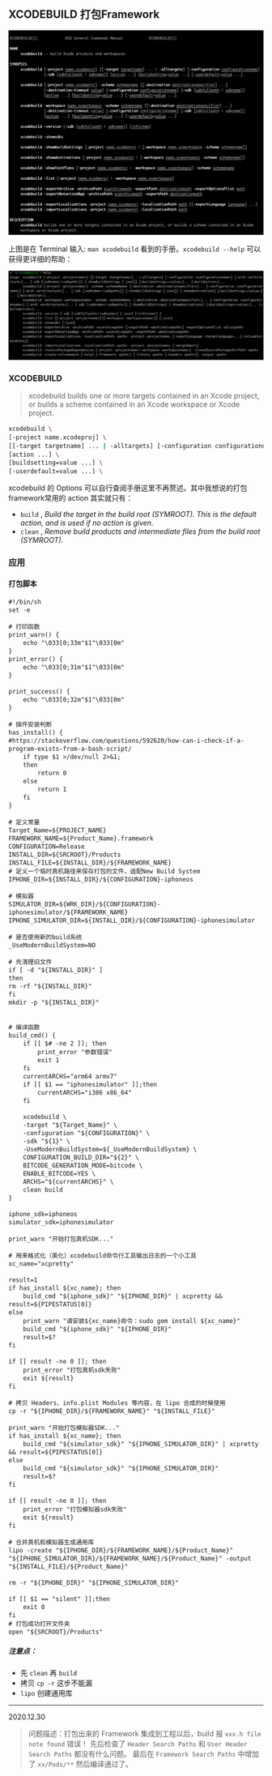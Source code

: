 ## XCODEBUILD 打包Framework

<img src="../../assets/image-20201209143223140.png" alt="image-20201209143223140" style="zoom:50%;" />

上图是在 Terminal 输入: `man xcodebuild` 看到的手册。`xcodebuild --help` 可以获得更详细的帮助：

<img src="../../assets/image-20201209143551395.png" alt="image-20201209143551395" style="zoom:50%;" />

### XCODEBUILD

> xcodebuild builds one or more targets contained in an Xcode project, or builds a scheme contained in an Xcode workspace or Xcode project.

```sh
xcodebuild \
[-project name.xcodeproj] \
[[-target targetname] ... | -alltargets] [-configuration configurationname] [-sdk [sdkfullpath | sdkname]] \
[action ...] \
[buildsetting=value ...] \
[-userdefault=value ...] \
```

xcodebuild 的 Options 可以自行查阅手册这里不再赘述。其中我想说的打包framework常用的 action 其实就只有：

- `build` , *Build the target in the build root (SYMROOT).  This is the default action, and is used if no action is given.*
- `clean` , *Remove build products and intermediate files from the build root (SYMROOT).*

### 应用

#### 打包脚本

```shell
#!/bin/sh
set -e

# 打印函数
print_warn() {
    echo "\033[0;33m"$1"\033[0m"
}
print_error() {
    echo "\033[0;31m"$1"\033[0m"
}

print_success() {
    echo "\033[0;32m"$1"\033[0m"
}

# 插件安装判断
has_install() {
#https://stackoverflow.com/questions/592620/how-can-i-check-if-a-program-exists-from-a-bash-script/
    if type $1 >/dev/null 2>&1;
    then
        return 0
    else
        return 1
    fi
}

# 定义常量
Target_Name=${PROJECT_NAME}
FRAMEWORK_NAME=${Product_Name}.framework
CONFIGURATION=Release
INSTALL_DIR=${SRCROOT}/Products
INSTALL_FILE=${INSTALL_DIR}/${FRAMEWORK_NAME}
# 定义一个临时真机路径来保存打包的文件，适配New Build System
IPHONE_DIR=${INSTALL_DIR}/${CONFIGURATION}-iphoneos

# 模拟器
SIMULATOR_DIR=${WRK_DIR}/${CONFIGURATION}-iphonesimulator/${FRAMEWORK_NAME}
IPHONE_SIMULATOR_DIR=${INSTALL_DIR}/${CONFIGURATION}-iphonesimulator

# 是否使用新的build系统 
_UseModernBuildSystem=NO

# 先清理旧文件
if [ -d "${INSTALL_DIR}" ]
then
rm -rf "${INSTALL_DIR}"
fi
mkdir -p "${INSTALL_DIR}"


# 编译函数
build_cmd() {
    if [[ $# -ne 2 ]]; then
        print_error "参数错误"
        exit 1
    fi
    currentARCHS="arm64 armv7"
    if [[ $1 == "iphonesimulator" ]];then
        currentARCHS="i386 x86_64"
    fi
    
    xcodebuild \
    -target "${Target_Name}" \
    -configuration "${CONFIGURATION}" \
    -sdk "${1}" \
    -UseModernBuildSystem=${_UseModernBuildSystem} \
    CONFIGURATION_BUILD_DIR="${2}" \
    BITCODE_GENERATION_MODE=bitcode \
    ENABLE_BITCODE=YES \
    ARCHS="${currentARCHS}" \
    clean build
}

iphone_sdk=iphoneos
simulator_sdk=iphonesimulator

print_warn "开始打包真机SDK..."

# 用来格式化（美化）xcodebuild命令行工具输出日志的一个小工具
xc_name="xcpretty"

result=1
if has_install ${xc_name}; then
    build_cmd "${iphone_sdk}" "${IPHONE_DIR}" | xcpretty && result=${PIPESTATUS[0]}
else
    print_warn "请安装${xc_name}命令：sudo gem install ${xc_name}"
    build_cmd "${iphone_sdk}" "${IPHONE_DIR}"
    result=$?
fi

if [[ result -ne 0 ]]; then
    print_error "打包真机sdk失败"
    exit ${result}
fi

# 拷贝 Headers、info.plist Modules 等内容，在 lipo 合成的时候使用
cp -r "${IPHONE_DIR}/${FRAMEWORK_NAME}" "${INSTALL_FILE}"

print_warn "开始打包模拟器SDK..."
if has_install ${xc_name}; then
    build_cmd "${simulator_sdk}" "${IPHONE_SIMULATOR_DIR}" | xcpretty && result=${PIPESTATUS[0]}
else
    build_cmd "${simulator_sdk}" "${IPHONE_SIMULATOR_DIR}"
    result=$?
fi

if [[ result -ne 0 ]]; then
    print_error "打包模拟器sdk失败"
    exit ${result}
fi

# 合并真机和模拟器生成通用库
lipo -create "${IPHONE_DIR}/${FRAMEWORK_NAME}/${Product_Name}" "${IPHONE_SIMULATOR_DIR}/${FRAMEWORK_NAME}/${Product_Name}" -output "${INSTALL_FILE}/${Product_Name}"

rm -r "${IPHONE_DIR}" "${IPHONE_SIMULATOR_DIR}"

if [[ $1 == "silent" ]];then
    exit 0
fi
# 打包成功打开文件夹
open "${SRCROOT}/Products"
```

##### 注意点：

- 先 `clean` 再 `build`
- 拷贝 `cp -r` 这步不能漏
- `lipo` 创建通用库


---

2020.12.30
> 问题描述：打包出来的 Framework 集成到工程以后，build 报 `xxx.h file note found` 错误！
> 先后检查了 `Header Search Paths` 和 `User Header Search Paths` 都没有什么问题。
> 最后在 `Framework Search Paths` 中增加了 `xx/Pods/**` 然后编译通过了。